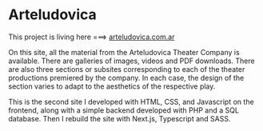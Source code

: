 # Arteludovica

This project is living here ===> [arteludovica.com.ar](https://www.arteludovica.com.ar/)

On this site, all the material from the Arteludovica Theater Company is available. There are galleries of images, videos and PDF downloads. There are also three sections or subsites corresponding to each of the theater productions premiered by the company. In each case, the design of the section varies to adapt to the aesthetics of the respective play.

This is the second site I developed with HTML, CSS, and Javascript on the frontend, along with a simple backend developed with PHP and a SQL database. Then I rebuild the site with Next.js, Typescript and SASS.
